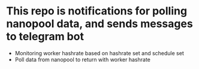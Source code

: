 # This repo is notifications for polling nanopool data, and sends messages to telegram bot
- Monitoring worker hashrate based on hashrate set and schedule set
- Poll data from nanopool to return with worker hashrate